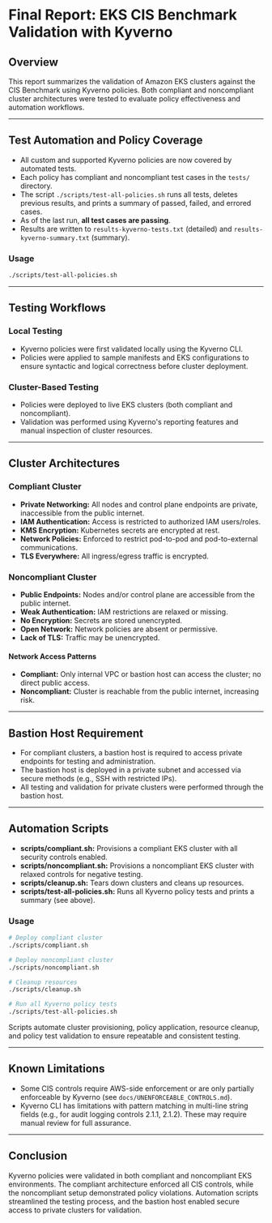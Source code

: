 # Final Report: EKS CIS Benchmark Validation with Kyverno

## Overview

This report summarizes the validation of Amazon EKS clusters against the CIS Benchmark using Kyverno policies. Both compliant and noncompliant cluster architectures were tested to evaluate policy effectiveness and automation workflows.

---

## Test Automation and Policy Coverage

- All custom and supported Kyverno policies are now covered by automated tests.
- Each policy has compliant and noncompliant test cases in the `tests/` directory.
- The script `./scripts/test-all-policies.sh` runs all tests, deletes previous results, and prints a summary of passed, failed, and errored cases.
- As of the last run, **all test cases are passing**.
- Results are written to `results-kyverno-tests.txt` (detailed) and `results-kyverno-summary.txt` (summary).

### Usage
```bash
./scripts/test-all-policies.sh
```

---

## Testing Workflows

### Local Testing

- Kyverno policies were first validated locally using the Kyverno CLI.
- Policies were applied to sample manifests and EKS configurations to ensure syntactic and logical correctness before cluster deployment.

### Cluster-Based Testing

- Policies were deployed to live EKS clusters (both compliant and noncompliant).
- Validation was performed using Kyverno's reporting features and manual inspection of cluster resources.

---

## Cluster Architectures

### Compliant Cluster

- **Private Networking:** All nodes and control plane endpoints are private, inaccessible from the public internet.
- **IAM Authentication:** Access is restricted to authorized IAM users/roles.
- **KMS Encryption:** Kubernetes secrets are encrypted at rest.
- **Network Policies:** Enforced to restrict pod-to-pod and pod-to-external communications.
- **TLS Everywhere:** All ingress/egress traffic is encrypted.

### Noncompliant Cluster

- **Public Endpoints:** Nodes and/or control plane are accessible from the public internet.
- **Weak Authentication:** IAM restrictions are relaxed or missing.
- **No Encryption:** Secrets are stored unencrypted.
- **Open Network:** Network policies are absent or permissive.
- **Lack of TLS:** Traffic may be unencrypted.

#### Network Access Patterns

- **Compliant:** Only internal VPC or bastion host can access the cluster; no direct public access.
- **Noncompliant:** Cluster is reachable from the public internet, increasing risk.

---

## Bastion Host Requirement

- For compliant clusters, a bastion host is required to access private endpoints for testing and administration.
- The bastion host is deployed in a private subnet and accessed via secure methods (e.g., SSH with restricted IPs).
- All testing and validation for private clusters were performed through the bastion host.

---

## Automation Scripts

- **scripts/compliant.sh:** Provisions a compliant EKS cluster with all security controls enabled.
- **scripts/noncompliant.sh:** Provisions a noncompliant EKS cluster with relaxed controls for negative testing.
- **scripts/cleanup.sh:** Tears down clusters and cleans up resources.
- **scripts/test-all-policies.sh:** Runs all Kyverno policy tests and prints a summary (see above).

### Usage

```bash
# Deploy compliant cluster
./scripts/compliant.sh

# Deploy noncompliant cluster
./scripts/noncompliant.sh

# Cleanup resources
./scripts/cleanup.sh

# Run all Kyverno policy tests
./scripts/test-all-policies.sh
```

Scripts automate cluster provisioning, policy application, resource cleanup, and policy test validation to ensure repeatable and consistent testing.

---

## Known Limitations

- Some CIS controls require AWS-side enforcement or are only partially enforceable by Kyverno (see `docs/UNENFORCEABLE_CONTROLS.md`).
- Kyverno CLI has limitations with pattern matching in multi-line string fields (e.g., for audit logging controls 2.1.1, 2.1.2). These may require manual review for full assurance.

---

## Conclusion

Kyverno policies were validated in both compliant and noncompliant EKS environments. The compliant architecture enforced all CIS controls, while the noncompliant setup demonstrated policy violations. Automation scripts streamlined the testing process, and the bastion host enabled secure access to private clusters for validation.